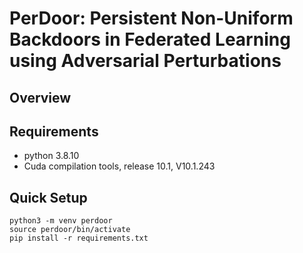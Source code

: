 # PerDoor: Persistent Non-Uniform Backdoors in Federated Learning using Adversarial Perturbations

## Overview

## Requirements
- python 3.8.10
- Cuda compilation tools, release 10.1, V10.1.243

## Quick Setup
```
python3 -m venv perdoor
source perdoor/bin/activate
pip install -r requirements.txt
```
